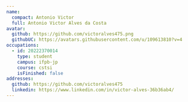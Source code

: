 ```yaml
---
name:
  compact: Antonio Victor
  full: Antonio Victor Alves da Costa
avatar:
  github: https://github.com/victoralves475.png
  githubUC: https://avatars.githubusercontent.com/u/109613810?v=4
occupations:
  - id: 20222370014
    type: student
    campus: ifpb-jp
    course: cstsi
    isFinished: false
addresses:
  github: https://github.com/victoralves475
  linkedin: https://www.linkedin.com/in/victor-alves-36b36ab4/
---
```


